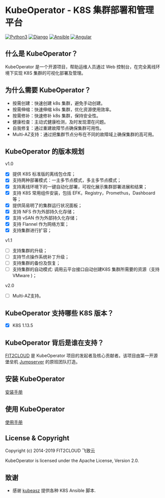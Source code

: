# KubeOperator - K8S 集群部署和管理平台

[![Python3](https://img.shields.io/badge/python-3.6-green.svg?style=plastic)](https://www.python.org/)
[![Django](https://img.shields.io/badge/django-2.1-brightgreen.svg?style=plastic)](https://www.djangoproject.com/)
[![Ansible](https://img.shields.io/badge/ansible-2.6.5-blue.svg?style=plastic)](https://www.ansible.com/)
[![Angular](https://img.shields.io/badge/angular-7.0.4-red.svg?style=plastic)](https://www.angular.cn/)



## 什么是 KubeOperator？

KubeOperator 是一个开源项目，帮助运维人员通过 Web 控制台，在完全离线环境下实现 K8S 集群的可视化部署及管理。

## 为什么需要 KubeOperator？

-  按需创建：快速创建 k8s 集群，避免手动创建。
-  按需伸缩：快速伸缩 k8s 集群，优化资源使用效率。
-  按需修补：快速修补 k8s 集群，保持安全性。
-  健康检查：主动式健康检测，及时发现潜在问题。
-  自我修复：通过重建故障节点确保集群可用性。
-  Multi-AZ支持：通过把集群节点分布在不同的故障域上确保集群的高可用。

## KubeOperator 的版本规划

 v1.0

- [x] 提供 K8S 标准版的离线包仓库；
- [x] 支持两种部署模式：一主多节点模式，多主多节点模式；
- [x] 支持离线环境下的一键自动化部署，可视化展示集群部署进展和结果；
- [x] 支持 K8S 常用组件安装，包括 EFK，Registry，Promethus，Dashboard等；
- [x] 提供简易明了的集群运行状况面板；
- [x] 支持 NFS 作为外部持久化存储；
- [x] 支持 vSAN 作为外部持久化存储；
- [x] 支持 Flannel 作为网络方案；
- [x] 支持集群进行扩容；

 v1.1

- [ ] 支持集群的升级；
- [ ] 支持节点操作系统补丁升级；
- [ ] 支持集群的备份及恢复；
- [ ] 支持集群的自动模式: 调用云平台接口自动创建K8S 集群所需要的资源（支持 VMware )；

v2.0

- [ ] Multi-AZ支持。


## KubeOperator 支持哪些 K8S 版本？

- [x] K8S 1.13.5

## KubeOperator 背后是谁在支持？

[FIT2CLOUD](https://www.fit2cloud.com) 是 KubeOperator 项目的发起者及核心贡献者。该项目由第一开源堡垒机 [Jumpserver](http://www.jumpserver.org/) 的原班团队打造。


## 安装 KubeOperator

 [安装手册](https://github.com/fit2anything/KubeOperator/blob/master/docs/install.md)

## 使用 KubeOperator

 [使用手册](https://github.com/fit2anything/KubeOperator/blob/master/docs/user-guide.md)
 
## License & Copyright

Copyright (c) 2014-2019 FIT2CLOUD 飞致云

KubeOperator is licensed under the Apache License, Version 2.0.

## 致谢

- 感谢 [kubeasz](https://github.com/easzlab/kubeasz) 提供各种 K8S Ansible 脚本.
